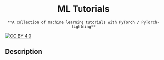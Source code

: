 <div align="center">
  
  # ML Tutorials

    **A collection of machine learning tutorials with PyTorch / PyTorch-lightning**

</div>

[![CC BY 4.0][cc-by-image]][cc-by]

## Description


[cc-by]: http://creativecommons.org/licenses/by/4.0/
[cc-by-image]: https://i.creativecommons.org/l/by/4.0/88x31.png
